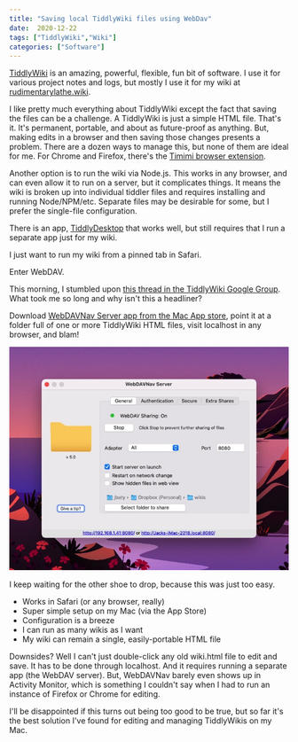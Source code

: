 ```yaml
---
title: "Saving local TiddlyWiki files using WebDav"
date:  2020-12-22
tags: ["TiddlyWiki","Wiki"]
categories: ["Software"]
---
```


[TiddlyWiki](https://tiddlywiki.com) is an amazing, powerful, flexible, fun bit of software. I use it for various project notes and logs, but mostly I use it for my wiki at [rudimentarylathe.wiki](https://rudimentarylathe.wiki).

I like pretty much everything about TiddlyWiki except the fact that saving the files can be a challenge. A TiddlyWiki is just a simple HTML file. That's it. It's permanent, portable, and about as future-proof as anything. But, making edits in a browser and then saving those changes presents a problem. There are a dozen ways to manage this, but none of them are ideal for me. For Chrome and Firefox, there's the [Timimi browser extension](https://github.com/ibnishak/Timimi). 

Another option is to run the wiki via Node.js. This works in any browser, and can even allow it to run on a server, but it complicates things. It means the wiki is broken up into individual tiddler files and requires installing and running Node/NPM/etc. Separate files may be desirable for some, but I prefer the single-file configuration.

There is an app, [TiddlyDesktop](https://github.com/Jermolene/TiddlyDesktop) that works well, but still requires that I run a separate app just for my wiki.

I just want to run my wiki from a pinned tab in Safari.

Enter WebDAV.

This morning, I stumbled upon [this thread in the TiddlyWiki Google Group](https://groups.google.com/u/1/g/tiddlywiki/c/I_mc1Jycfhc/m/prR0QAppAwAJ). What took me so long and why isn't this a headliner?

Download [WebDAVNav Server app from the Mac App store](https://apps.apple.com/us/app/webdavnav-server/id747482894?mt=12), point it at a folder full of one or more TiddlyWiki HTML files, visit localhost in any browser, and blam!

![Screenshot](webdavnav.jpg)

I keep waiting for the other shoe to drop, because this was just too easy.

- Works in Safari (or any browser, really)
- Super simple setup on my Mac (via the App Store)
- Configuration is a breeze
- I can run as many wikis as I want
- My wiki can remain a single, easily-portable HTML file

Downsides? Well I can't just double-click any old wiki.html file to edit and save. It has to be done through localhost. And it requires running a separate app (the WebDAV server). But, WebDAVNav barely even shows up in Activity Monitor, which is something I couldn't say when I had to run an instance of Firefox or Chrome for editing.

I'll be disappointed if this turns out being too good to be true, but so far it's the best solution I've found for editing and managing TiddlyWikis on my Mac.

